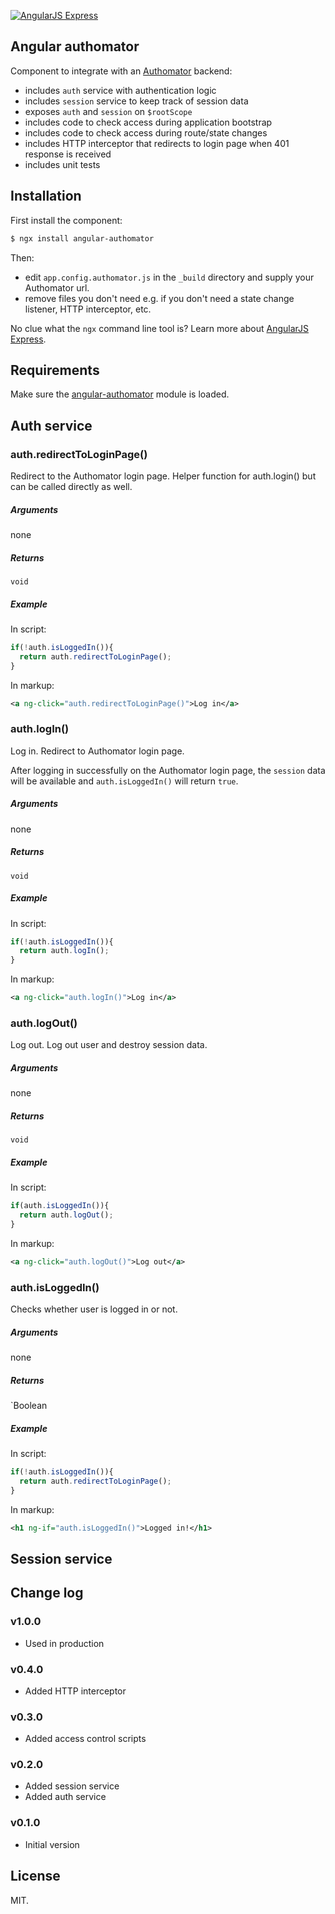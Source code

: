 [![AngularJS Express](http://i.imgur.com/nTj9QgN.png)](https://github.com/angular-express/angular-express)

## Angular authomator

Component to integrate with an [Authomator](https://github.com/authomator) backend:

- includes `auth` service with authentication logic
- includes `session` service to keep track of session data
- exposes `auth` and `session` on `$rootScope` 
- includes code to check access during application bootstrap
- includes code to check access during route/state changes
- includes HTTP interceptor that redirects to login page when 401 response is received
- includes unit tests

## Installation

First install the component:

```bash
$ ngx install angular-authomator
```

Then:

- edit `app.config.authomator.js` in the `_build` directory and supply your Authomator url.
- remove files you don't need e.g. if you don't need a state change listener, HTTP interceptor, etc.

No clue what the `ngx` command line tool is? Learn more about [AngularJS Express](https://github.com/angular-express/angular-express).

## Requirements

Make sure the [angular-authomator](https://github.com/authomator/angular-authomator) module is loaded.

## Auth service

### auth.redirectToLoginPage()

Redirect to the Authomator login page. Helper function for auth.login() but can be called directly as well.

##### Arguments

none

##### Returns

`void`

##### Example

In script:

```javascript
if(!auth.isLoggedIn()){
  return auth.redirectToLoginPage();
}

```

In markup:

```xml
<a ng-click="auth.redirectToLoginPage()">Log in</a>
```

### auth.logIn()

Log in. Redirect to Authomator login page.

After logging in successfully on the Authomator login page, the `session` data will be available and `auth.isLoggedIn()` will return `true`.

##### Arguments

none

##### Returns

`void`

##### Example

In script:

```javascript
if(!auth.isLoggedIn()){
  return auth.logIn();
}

```

In markup:

```xml
<a ng-click="auth.logIn()">Log in</a>
```

### auth.logOut()

Log out. Log out user and destroy session data.

##### Arguments

none

##### Returns

`void`

##### Example

In script:

```javascript
if(auth.isLoggedIn()){
  return auth.logOut();
}

```

In markup:

```xml
<a ng-click="auth.logOut()">Log out</a>
```

### auth.isLoggedIn()

Checks whether user is logged in or not.

##### Arguments

none

##### Returns

`Boolean

##### Example

In script:

```javascript
if(!auth.isLoggedIn()){
  return auth.redirectToLoginPage();
}

```

In markup:

```xml
<h1 ng-if="auth.isLoggedIn()">Logged in!</h1>
```

## Session service


## Change log

### v1.0.0

- Used in production

### v0.4.0

- Added HTTP interceptor

### v0.3.0

- Added access control scripts

### v0.2.0

- Added session service
- Added auth service

### v0.1.0

- Initial version

## License

MIT.
